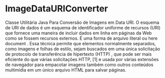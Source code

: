 # ImageDataURIConverter
Classe Utilitária Java Para Conversão de Imagens em Data URI. O esquema de URI de dados é um esquema de identificador uniforme de recursos (URI) que fornece uma maneira de incluir dados em linha em páginas da Web como se fossem recursos externos. É uma forma de arquivo literal ou here document . Essa técnica permite que elementos normalmente separados, como imagens e folhas de estilo, sejam buscados em uma única solicitação de protocolo de transferência de hipertexto (HTTP) , que pode ser mais eficiente do que várias solicitações HTTP, [1] e usada por várias extensões de navegador para empacotar imagens também como outros conteúdos multimídia em um único arquivo HTML para salvar páginas. 
